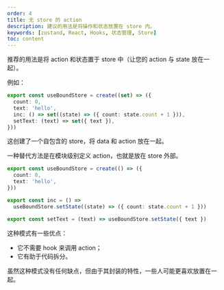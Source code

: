 ```yaml
---
order: 4
title: 无 store 的 action
description: 建议的用法是将操作和状态放置在 store 内。
keywords: [zustand, React, Hooks, 状态管理, Store]
toc: content
---
```


推荐的用法是将 action 和状态置于 store 中（让您的 action 与 state 放在一起）。

例如：

```ts
export const useBoundStore = create((set) => ({
  count: 0,
  text: 'hello',
  inc: () => set((state) => ({ count: state.count + 1 })),
  setText: (text) => set({ text }),
}))
```

这创建了一个自包含的 store，将 data 和 action 放在一起。

一种替代方法是在模块级别定义 action，也就是放在 store 外部。

```ts
export const useBoundStore = create(() => ({
  count: 0,
  text: 'hello',
}))

export const inc = () =>
  useBoundStore.setState((state) => ({ count: state.count + 1 }))

export const setText = (text) => useBoundStore.setState({ text })
```

这种模式有一些优点：

- 它不需要 hook 来调用 action；
- 它有助于代码拆分。

虽然这种模式没有任何缺点，但由于其封装的特性，一些人可能更喜欢放置在一起。
